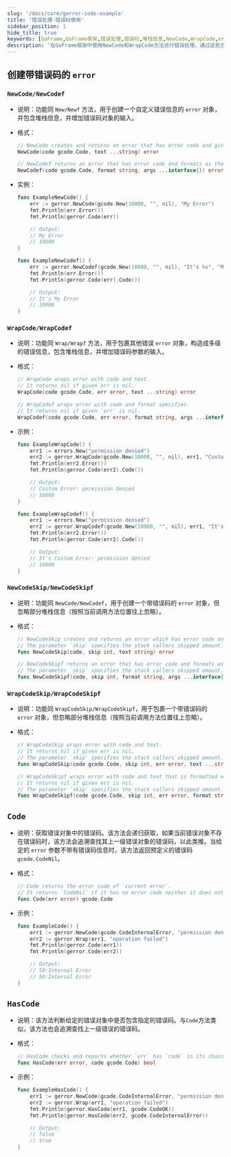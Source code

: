 ```yaml
---
slug: '/docs/core/gerror-code-example'
title: '错误处理-错误码使用'
sidebar_position: 1
hide_title: true
keywords: [GoFrame,GoFrame框架,错误处理,错误码,堆栈信息,NewCode,WrapCode,error,gerror,gcode]
description: '在GoFrame框架中使用NewCode和WrapCode方法进行错误处理，通过这些方法可以创建和包裹带有自定义错误码和堆栈信息的error对象。文档提供了基于GoFrame框架的示例代码，帮助开发者更好地理解错误码在程序中的应用。'
---
```


## 创建带错误码的 `error`

### `NewCode/NewCodef`

- 说明：功能同 `New/Newf` 方法，用于创建一个自定义错误信息的 `error` 对象，并包含堆栈信息，并增加错误码对象的输入。
- 格式：

    ```go
    // NewCode creates and returns an error that has error code and given text.
    NewCode(code gcode.Code, text ...string) error

    // NewCodef returns an error that has error code and formats as the given format and args.
    NewCodef(code gcode.Code, format string, args ...interface{}) error
    ```

- 实例：

    ```go
    func ExampleNewCode() {
        err := gerror.NewCode(gcode.New(10000, "", nil), "My Error")
        fmt.Println(err.Error())
        fmt.Println(gerror.Code(err))

        // Output:
        // My Error
        // 10000
    }

    func ExampleNewCodef() {
        err := gerror.NewCodef(gcode.New(10000, "", nil), "It's %s", "My Error")
        fmt.Println(err.Error())
        fmt.Println(gerror.Code(err).Code())

        // Output:
        // It's My Error
        // 10000
    }
    ```


### `WrapCode/WrapCodef`

- 说明：功能同 `Wrap/Wrapf` 方法，用于包裹其他错误 `error` 对象，构造成多级的错误信息，包含堆栈信息，并增加错误码参数的输入。
- 格式：

    ```go
    // WrapCode wraps error with code and text.
    // It returns nil if given err is nil.
    WrapCode(code gcode.Code, err error, text ...string) error

    // WrapCodef wraps error with code and format specifier.
    // It returns nil if given `err` is nil.
    WrapCodef(code gcode.Code, err error, format string, args ...interface{}) error
    ```

- 示例：

    ```go
    func ExampleWrapCode() {
        err1 := errors.New("permission denied")
        err2 := gerror.WrapCode(gcode.New(10000, "", nil), err1, "Custom Error")
        fmt.Println(err2.Error())
        fmt.Println(gerror.Code(err2).Code())

        // Output:
        // Custom Error: permission denied
        // 10000
    }

    func ExampleWrapCodef() {
        err1 := errors.New("permission denied")
        err2 := gerror.WrapCodef(gcode.New(10000, "", nil), err1, "It's %s", "Custom Error")
        fmt.Println(err2.Error())
        fmt.Println(gerror.Code(err2).Code())

        // Output:
        // It's Custom Error: permission denied
        // 10000
    }
    ```


### `NewCodeSkip/NewCodeSkipf`

- 说明：功能同 `NewCode/NewCodef`，用于创建一个带错误码的 `error` 对象，但忽略部分堆栈信息（按照当前调用方法位置往上忽略）。
- 格式：

    ```go
    // NewCodeSkip creates and returns an error which has error code and is formatted from given text.
    // The parameter `skip` specifies the stack callers skipped amount.
    func NewCodeSkip(code, skip int, text string) error

    // NewCodeSkipf returns an error that has error code and formats as the given format and args.
    // The parameter `skip` specifies the stack callers skipped amount.
    func NewCodeSkipf(code, skip int, format string, args ...interface{}) error
    ```

### `WrapCodeSkip/WrapCodeSkipf`

- 说明：功能同 `WrapCodeSkip/WrapCodeSkipf`，用于包裹一个带错误码的 `error` 对象，但忽略部分堆栈信息（按照当前调用方法位置往上忽略）。
- 格式：

    ```go
    // WrapCodeSkip wraps error with code and text.
    // It returns nil if given err is nil.
    // The parameter `skip` specifies the stack callers skipped amount.
    func WrapCodeSkip(code gcode.Code, skip int, err error, text ...string) error

    // WrapCodeSkipf wraps error with code and text that is formatted with given format and args.
    // It returns nil if given err is nil.
    // The parameter `skip` specifies the stack callers skipped amount.
    func WrapCodeSkipf(code gcode.Code, skip int, err error, format string, args ...interface{}) error
    ```


## `Code`

- 说明：获取错误对象中的错误码。该方法会递归获取，如果当前错误对象不存在错误码时，该方法会追溯查找其上一级错误对象的错误码，以此类推。当给定的 `error` 参数不带有错误码信息时，该方法返回预定义的错误码 `gcode.CodeNil`。
- 格式：
  
    ```go
    // Code returns the error code of `current error`.
    // It returns `CodeNil` if it has no error code neither it does not implement interface Code.
    func Code(err error) gcode.Code
    ```


- 示例：
  
    ```go
    func ExampleCode() {
        err1 := gerror.NewCode(gcode.CodeInternalError, "permission denied")
        err2 := gerror.Wrap(err1, "operation failed")
        fmt.Println(gerror.Code(err1))
        fmt.Println(gerror.Code(err2))

        // Output:
        // 50:Internal Error
        // 50:Internal Error
    }
    ```

## `HasCode`

- 说明：该方法判断给定的错误对象中是否包含指定的错误码。与`Code`方法类似，该方法也会追溯查找上一级错误的错误码。
- 格式：
  
    ```go
    // HasCode checks and reports whether `err` has `code` in its chaining errors.
    func HasCode(err error, code gcode.Code) bool
    ```


- 示例：
  
    ```go
    func ExampleHasCode() {
        err1 := gerror.NewCode(gcode.CodeInternalError, "permission denied")
        err2 := gerror.Wrap(err1, "operation failed")
        fmt.Println(gerror.HasCode(err1, gcode.CodeOK))
        fmt.Println(gerror.HasCode(err2, gcode.CodeInternalError))

        // Output:
        // false
        // true
    }
    ```